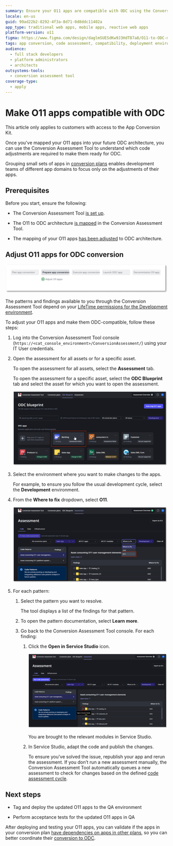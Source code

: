 ```yaml
---
summary: Ensure your O11 apps are compatible with ODC using the Conversion Assessment Tool for code assessment and adjustments.
locale: en-us
guid: 99ad22b2-8292-4f3a-8d71-0d8ddc11402a
app_type: traditional web apps, mobile apps, reactive web apps
platform-version: o11
figma: https://www.figma.com/design/daglmSUESdKw9J3HdT87a8/O11-to-ODC-migration?node-id=2041-594
tags: app conversion, code assessment, compatibility, deployment environments, application architecture
audience:
  - full stack developers
  - platform administrators
  - architects
outsystems-tools:
  - conversion assessment tool
coverage-type:
  - apply
---
```


# Make O11 apps compatible with ODC

<div class="info" markdown="1">

This article only applies to customers with access to the App Conversion Kit.

</div>

Once you've mapped your O11 apps into your future ODC architecture, you can use the Conversion Assessment Tool to understand which code adjustments are required to make them ready for ODC.

Grouping small sets of apps in [conversion plans](../plan/plan-define-migration-plans.md) enables development teams of different app domains to focus only on the adjustments of their apps.

## Prerequisites

Before you start, ensure the following:

* The Conversion Assessment Tool [is set up](../setup-assessement-tool.md).

* The O11 to ODC architecture [is mapped](../plan/plan-map-apps.md) in the Conversion Assessment Tool.

* The mapping of your O11 apps [has been adjusted](../plan/plan-assess-refactor.md) to ODC architecture.

## Adjust O11 apps for ODC conversion

![Diagram showing the Adapt O11 apps for ODC conversion step in the conversion process.](images/prepare-adapt-o11-apps-diag.png "Adapt O11 apps for ODC conversion diagram")

<div class="info" markdown="1">

The patterns and findings available to you through the Conversion Assessment Tool depend on your [LifeTime permissions for the Development environment](../plan/mat-permissions.md#assessment-findings).

</div>

To adjust your O11 apps and make them ODC-compatible, follow these steps:

1. Log into the Conversion Assessment Tool console (`https://<cat_console_environment>/ConversionAssessment/`) using your IT User credentials.

1. Open the assessment for all assets or for a specific asset.

    To open the assessment for all assets, select the **Assessment** tab.

    To open the assessment for a specific asset, select the **ODC Blueprint** tab and select the asset for which you want to open the assessment.

    ![Screenshot of clicking an asset in the Assessment tool to open its assessment.](images/select-asset-at.png "Open an asset's assessment")

1. Select the environment where you want to make changes to the apps.

    For example, to ensure you follow the usual development cycle, select the **Development** environment.

1. From the **Where to fix** dropdown, select **O11**.

    ![Screenshot of filtering where to fix the app modules.](images/filter-fix-at.png "Filter where to fix the issue")

1. For each pattern:

    1. Select the pattern you want to resolve.

        The tool displays a list of the findings for that pattern.

    1. To open the pattern documentation,  select **Learn more**.

    1. Go back to the Conversion Assessment Tool console. For each finding:
    
        1. Click the **Open in Service Studio** icon.

            ![Screenshot of how to open the finding in Service Studio.](images/open-finding-at.png "Open Service Studio from the list of findings")

            You are brought to the relevant modules in Service Studio.

        1. In Service Studio, adapt the code and publish the changes.

            <div class="info" markdown="1">

            To ensure you've solved the issue, republish your app and rerun the assessment. If you don’t run a new assessment manually, the Conversion Assessment Tool automatically queues a new assessment to check for changes based on the defined [code assessment cycle](../setup-assessement-tool.md#cycles).

            </div>

## Next steps

* Tag and deploy the updated O11 apps to the QA environment

* Perform acceptance tests for the updated O11 apps in QA

After deploying and testing your O11 apps, you can validate if the apps in your conversion plan [have dependencies on apps in other plans](../plan/plan-define-migration-plans.md#dependencies), so you can better coordinate their [conversion to ODC](../execute/execute-intro.md).


